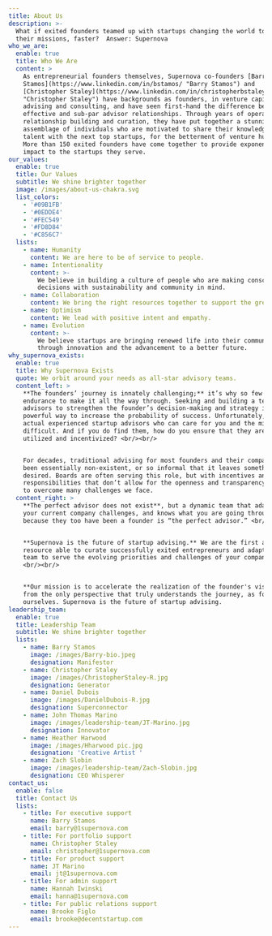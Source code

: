 ```yaml
---
title: About Us
description: >-
  What if exited founders teamed up with startups changing the world to achieve
  their missions, faster?  Answer: Supernova
who_we_are:
  enable: true
  title: Who We Are
  content: >
    As entrepreneurial founders themselves, Supernova co-founders [Barry
    Stamos](https://www.linkedin.com/in/bstamos/ "Barry Stamos") and
    [Christopher Staley](https://www.linkedin.com/in/christopherbstaley/
    "Christopher Staley") have backgrounds as founders, in venture capital,
    advising and consulting, and have seen first-hand the difference between
    effective and sub-par advisor relationships. Through years of operating,
    relationship building and curation, they have put together a stunning
    assemblage of individuals who are motivated to share their knowledge and
    talent with the next top startups, for the betterment of venture humanity.
    More than 150 exited founders have come together to provide exponential
    impact to the startups they serve.
our_values:
  enable: true
  title: Our Values
  subtitle: We shine brighter together
  image: /images/about-us-chakra.svg
  list_colors:
    - '#09B1FB'
    - '#0EDDE4'
    - '#FEC549'
    - '#FD8D84'
    - '#C856C7'
  lists:
    - name: Humanity
      content: We are here to be of service to people.
    - name: Intentionality
      content: >-
        We believe in building a culture of people who are making conscious
        decisions with sustainability and community in mind.
    - name: Collaboration
      content: We bring the right resources together to support the greater mission.
    - name: Optimism
      content: We lead with positive intent and empathy.
    - name: Evolution
      content: >-
        We believe startups are bringing renewed life into their communities
        through innovation and the advancement to a better future.
why_supernova_exists:
  enable: true
  title: Why Supernova Exists
  quote: We orbit around your needs as all-star advisory teams.
  content_left: >
    **The founders’ journey is innately challenging;** it’s why so few have the
    endurance to make it all the way through. Seeking and building a team of
    advisors to strengthen the founder’s decision-making and strategy is a
    powerful way to increase the probability of success. Unfortunately, finding
    actual experienced startup advisors who can care for you and the mission is
    difficult. And if you do find them, how do you ensure that they are properly
    utilized and incentivized? <br/><br/>


    For decades, traditional advising for most founders and their companies has
    been essentially non-existent, or so informal that it leaves something to be
    desired. Boards are often serving this role, but with incentives and
    responsibilities that don’t allow for the openness and transparency needed
    to overcome many challenges we face.
  content_right: >
    **The perfect advisor does not exist**, but a dynamic team that adapts to
    your current company challenges, and knows what you are going through
    because they too have been a founder is “the perfect advisor.” <br/><br/>


    **Supernova is the future of startup advising.** We are the first and only
    resource able to curate successfully exited entrepreneurs and adapt that
    team to serve the evolving priorities and challenges of your company.
    <br/><br/>


    **Our mission is to accelerate the realization of the founder's vision**
    from the only perspective that truly understands the journey, as founders
    ourselves. Supernova is the future of startup advising.
leadership_team:
  enable: true
  title: Leadership Team
  subtitle: We shine brighter together
  lists:
    - name: Barry Stamos
      image: /images/Barry-bio.jpeg
      designation: Manifestor
    - name: Christopher Staley
      image: /images/ChristopherStaley-R.jpg
      designation: Generator
    - name: Daniel Dubois
      image: /images/DanielDubois-R.jpg
      designation: Superconnector
    - name: John Thomas Marino
      image: /images/leadership-team/JT-Marino.jpg
      designation: Innovator
    - name: Heather Harwood
      image: /images/Hharwood pic.jpg
      designation: 'Creative Artist '
    - name: Zach Slobin
      image: /images/leadership-team/Zach-Slobin.jpg
      designation: CEO Whisperer
contact_us:
  enable: false
  title: Contact Us
  lists:
    - title: For executive support
      name: Barry Stamos
      email: barry@1supernova.com
    - title: For portfolio support
      name: Christopher Staley
      email: christopher@1supernova.com
    - title: For product support
      name: JT Marino
      email: jt@1supernova.com
    - title: For admin support
      name: Hannah Iwinski
      email: hanna@1supernova.com
    - title: For public relations support
      name: Brooke Figlo
      email: brooke@decentstartup.com
---
```


